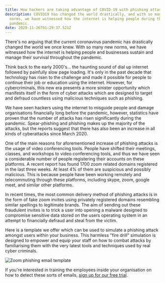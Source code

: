 ```yaml
---
title: How hackers are taking advantage of COVID-19 with phishing attacks
description: COVID19 has changed the world drastically, and with so many new
  norms, we have witnessed how the internet is helping people during this
  pandemic.
date: 2020-11-26T01:29:37.521Z
---
```

There's no arguing that the current coronavirus pandemic has drastically changed the world we once knew. With so many new norms, we have witnessed how the internet is helping people and businesses sustain and manage their survival throughout the pandemic. 

Think back to the early 2000's... the haunting sound of dial up internet followed by painfully slow page loading. It's only in the past decade that technology has risen to the challenge and made it possible for people to continue their job or education using the internet. However, for cybercriminals, this new era presents a more sinister opportunity which manifests itself in the form of cyber attacks which are designed to target and defraud countless using malicious techniques such as phishing.

We have seen hackers using the internet to misguide people and damage organisations financially long before the pandemic, however, statistics have proven that the number of attacks has risen significantly during the pandemic. Spear-phishing and phishing makes up the majority of the attacks, but the reports suggest that there has also been an increase in all kinds of cyberattacks since March 2020. 

One of the main reasons for aforementioned increase of phishing attacks is the usage of video conferencing tools. People have shifted their meetings, classes, and workshops to video conferencing tools, and thus we have seen a considerable number of people registering their accounts on these platforms. A recent report has found 1700 zoom related domains registered in the last three weeks. At least 4% of them are suspicious and possibly malicious. This is because people have been working remotely and telecommuting through these platforms, including skype, zoom, google meet, and similar other platforms.

In recent times, the most common delivery method of phishing attacks is in the form of fake zoom invites using privately registered domains resembling similar spellings to legitimate brands. The aim of sending out these fraudulent invites is to trick a user into opening a malware designed to compromise sensitive data stored on the users operating system in an attempt to financially defraud and steal from the victim.

Here is a template we offer which can be used to simulate a phishing attack amongst users within your business. This harmless "fire drill" simulation is designed to empower and equip your staff on how to combat attacks by familiarising them with the very latest tools and techniques used by real cyber criminals.

![Zoom phishing email template](/assets/images/posts/step-2.png "Create a zoom phishing email training test with fished.io")

If you're interested in training the employees inside your organisation on how to detect these sorts of emails, [sign up for our free trial](https://app.fished.io/sign-up).